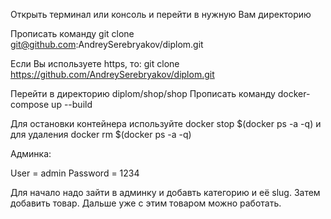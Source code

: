 Открыть терминал или консоль и перейти в нужную Вам директорию

Прописать команду git clone git@github.com:AndreySerebryakov/diplom.git

Если Вы используете https, то: git clone https://github.com/AndreySerebryakov/diplom.git

Перейти в директорию diplom/shop/shop Прописать команду docker-compose up --build

Для остановки контейнера используйте docker stop $(docker ps -a -q) и для удаления docker rm $(docker ps -a -q)

Админка:

User = admin
Password = 1234

Для начало надо зайти в админку и добавть категорию и её slug. Затем добавить товар. Дальше уже с этим товаром можно работать.
